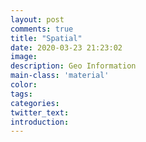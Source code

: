 ```yaml
---
layout: post
comments: true
title: "Spatial"
date: 2020-03-23 21:23:02
image: 
description: Geo Information
main-class: 'material'
color:
tags:
categories:
twitter_text:
introduction:
---
```

